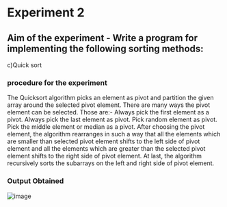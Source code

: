 #   Experiment 2
## Aim of the experiment - Write a program for implementing the following sorting methods:
  c)Quick sort

###  procedure for the experiment
The Quicksort algorithm picks an element as pivot and partition the given array around the selected pivot element. 
There are many ways the pivot element can be selected. Those are:-
Always pick the first element as a pivot.
Always pick the last element as pivot.
Pick random element as pivot.
Pick the middle element or median as a pivot.
After choosing the pivot element, the algorithm rearranges in such a way that all the elements which are smaller than selected pivot element shifts to the left side of pivot element and all the elements which are greater than the selected pivot element shifts to the right side of pivot element. 
At last, the algorithm recursively sorts the subarrays on the left and right side of pivot element.


### Output Obtained

![image](https://user-images.githubusercontent.com/77834002/106880293-33b49400-6702-11eb-88d9-0559c9a599cc.png)

